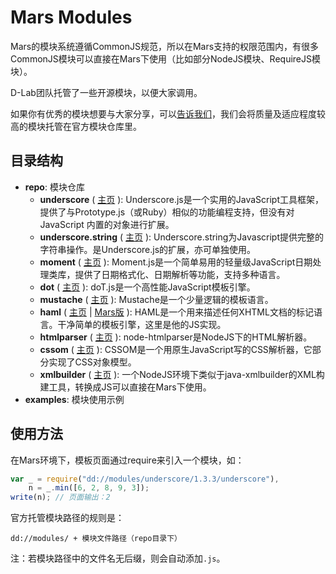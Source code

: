 Mars Modules
======================

Mars的模块系统遵循CommonJS规范，所以在Mars支持的权限范围内，有很多CommonJS模块可以直接在Mars下使用（比如部分NodeJS模块、RequireJS模块）。

D-Lab团队托管了一些开源模块，以便大家调用。

如果你有优秀的模块想要与大家分享，可以[告诉我们](https://github.com/d-lab/mars-modules/issues)，我们会将质量及适应程度较高的模块托管在官方模块仓库里。

目录结构
----------------

* __repo__: 模块仓库
    * __underscore__
    ( [主页](http://documentcloud.github.com/underscore/) ):
    Underscore.js是一个实用的JavaScript工具框架，提供了与Prototype.js（或Ruby）相似的功能编程支持，但没有对 JavaScript 内置的对象进行扩展。
    * __underscore.string__
    ( [主页](http://epeli.github.com/underscore.string/) ):
    Underscore.string为Javascript提供完整的字符串操作。是Underscore.js的扩展，亦可单独使用。
    * __moment__
    ( [主页](http://momentjs.com/) ):
    Moment.js是一个简单易用的轻量级JavaScript日期处理类库，提供了日期格式化、日期解析等功能，支持多种语言。
    * __dot__
    ( [主页](http://olado.github.com/doT/) ):
    doT.js是一个高性能JavaScript模板引擎。
    * __mustache__
    ( [主页](https://github.com/janl/mustache.js) ):
    Mustache是一个少量逻辑的模板语言。
    * __haml__
    ( [主页](https://github.com/visionmedia/haml.js) | [Mars版](https://github.com/firede/haml.js) ):
    HAML是一个用来描述任何XHTML文档的标记语言。干净简单的模板引擎，这里是他的JS实现。
    * __htmlparser__
    ( [主页](https://github.com/tautologistics/node-htmlparser) ):
    node-htmlparser是NodeJS下的HTML解析器。
    * __cssom__
    ( [主页](https://github.com/NV/CSSOM) ):
    CSSOM是一个用原生JavaScript写的CSS解析器，它部分实现了CSS对象模型。
    * __xmlbuilder__
    ( [主页](https://github.com/oozcitak/xmlbuilder-js) ):
    一个NodeJS环境下类似于java-xmlbuilder的XML构建工具，转换成JS可以直接在Mars下使用。
* __examples__: 模块使用示例

使用方法
----------------

在Mars环境下，模板页面通过require来引入一个模块，如：

```javascript
var _ = require("dd://modules/underscore/1.3.3/underscore"),
    n = _.min([6, 2, 8, 9, 3]);
write(n); // 页面输出：2
```

官方托管模块路径的规则是：

    dd://modules/ + 模块文件路径（repo目录下）

注：若模块路径中的文件名无后缀，则会自动添加`.js`。
